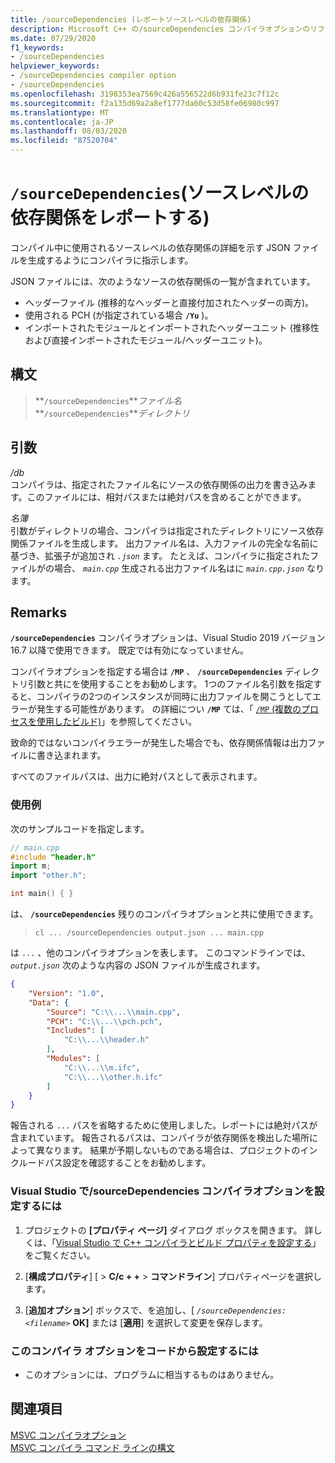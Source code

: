 ```yaml
---
title: /sourceDependencies (レポートソースレベルの依存関係)
description: Microsoft C++ の/sourceDependencies コンパイラオプションのリファレンスガイドです。
ms.date: 07/29/2020
f1_keywords:
- /sourceDependencies
helpviewer_keywords:
- /sourceDependencies compiler option
- /sourceDependencies
ms.openlocfilehash: 3198353ea7569c426a556522d6b931fe23c7f12c
ms.sourcegitcommit: f2a135d69a2a8ef1777da60c53d58fe06980c997
ms.translationtype: MT
ms.contentlocale: ja-JP
ms.lasthandoff: 08/03/2020
ms.locfileid: "87520704"
---
```

# <a name="sourcedependencies-report-source-level-dependencies"></a>`/sourceDependencies`(ソースレベルの依存関係をレポートする)

コンパイル中に使用されるソースレベルの依存関係の詳細を示す JSON ファイルを生成するようにコンパイラに指示します。

JSON ファイルには、次のようなソースの依存関係の一覧が含まれています。
- ヘッダーファイル (推移的なヘッダーと直接付加されたヘッダーの両方)。
- 使用される PCH (が指定されている場合 **`/Yu`** )。
- インポートされたモジュールとインポートされたヘッダーユニット (推移性および直接インポートされたモジュール/ヘッダーユニット)。

## <a name="syntax"></a>構文

> **`/sourceDependencies`***ファイル名*\
> **`/sourceDependencies`***ディレクトリ*

## <a name="arguments"></a>引数

*/db*\
コンパイラは、指定されたファイル名にソースの依存関係の出力を書き込みます。このファイルには、相対パスまたは絶対パスを含めることができます。

*名簿*\
引数がディレクトリの場合、コンパイラは指定されたディレクトリにソース依存関係ファイルを生成します。 出力ファイル名は、入力ファイルの完全な名前に基づき、拡張子が追加され *`.json`* ます。 たとえば、コンパイラに指定されたファイルがの場合、 *`main.cpp`* 生成される出力ファイル名はに *`main.cpp.json`* なります。

## <a name="remarks"></a>Remarks

**`/sourceDependencies`** コンパイラオプションは、Visual Studio 2019 バージョン16.7 以降で使用できます。 既定では有効になっていません。

コンパイラオプションを指定する場合は **`/MP`** 、 **`/sourceDependencies`** ディレクトリ引数と共にを使用することをお勧めします。 1つのファイル名引数を指定すると、コンパイラの2つのインスタンスが同時に出力ファイルを開こうとしてエラーが発生する可能性があります。 の詳細につい **`/MP`** ては、「 [ `/MP` (複数のプロセスを使用したビルド)](mp-build-with-multiple-processes.md)」を参照してください。

致命的ではないコンパイラエラーが発生した場合でも、依存関係情報は出力ファイルに書き込まれます。

すべてのファイルパスは、出力に絶対パスとして表示されます。

### <a name="examples"></a>使用例

次のサンプルコードを指定します。

```cpp
// main.cpp
#include "header.h"
import m;
import "other.h";

int main() { }
```

は、 **`/sourceDependencies`** 残りのコンパイラオプションと共に使用できます。

> `cl ... /sourceDependencies output.json ... main.cpp`

は `...` 、他のコンパイラオプションを表します。 このコマンドラインでは、 *`output.json`* 次のような内容の JSON ファイルが生成されます。

```JSON
{
    "Version": "1.0",
    "Data": {
        "Source": "C:\\...\\main.cpp",
        "PCH": "C:\\...\\pch.pch",
        "Includes": [
            "C:\\...\\header.h"
        ],
        "Modules": [
            "C:\\...\\m.ifc",
            "C:\\...\\other.h.ifc"
        ]
    }
}
```

報告される `...` パスを省略するために使用しました。レポートには絶対パスが含まれています。 報告されるパスは、コンパイラが依存関係を検出した場所によって異なります。 結果が予期しないものである場合は、プロジェクトのインクルードパス設定を確認することをお勧めします。

### <a name="to-set-the-sourcedependencies-compiler-option-in-visual-studio"></a>Visual Studio で/sourceDependencies コンパイラオプションを設定するには

1. プロジェクトの **[プロパティ ページ]** ダイアログ ボックスを開きます。 詳しくは、「[Visual Studio で C++ コンパイラとビルド プロパティを設定する](../working-with-project-properties.md)」をご覧ください。

1. [**構成プロパティ**] [  >  **C/c + +**  >  **コマンドライン**] プロパティページを選択します。

1. [**追加オプション**] ボックスで、を追加し、[ *`/sourceDependencies: <filename>`* **OK]** または [**適用**] を選択して変更を保存します。

### <a name="to-set-this-compiler-option-programmatically"></a>このコンパイラ オプションをコードから設定するには

- このオプションには、プログラムに相当するものはありません。

## <a name="see-also"></a>関連項目

[MSVC コンパイラオプション](compiler-options.md)<br/>
[MSVC コンパイラ コマンド ラインの構文](compiler-command-line-syntax.md)<br/>
